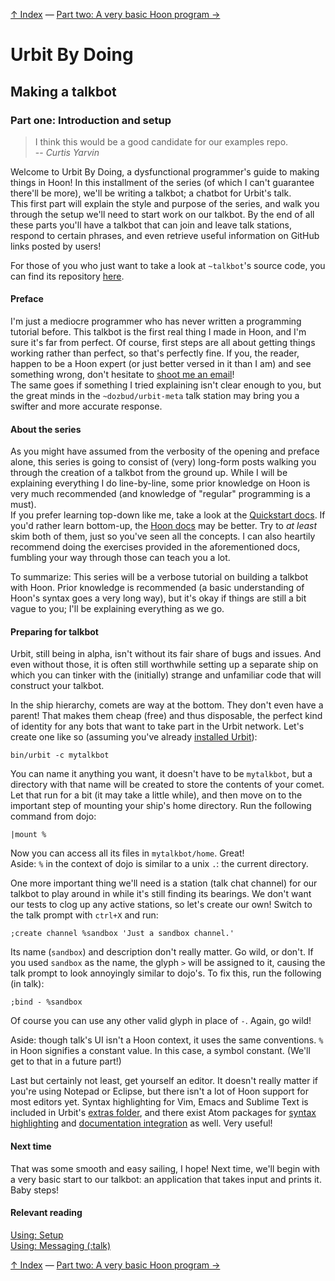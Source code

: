 [↑ Index](../README.md) — [Part two: A very basic Hoon program →](2.md)

# Urbit By Doing
## Making a talkbot
### Part one: Introduction and setup

> I think this would be a good candidate for our examples repo.  
-- *Curtis Yarvin*

Welcome to Urbit By Doing, a dysfunctional programmer's guide to making things in Hoon! In this installment of the series (of which I can't guarantee there'll be more), we'll be writing a talkbot; a chatbot for Urbit's talk.  
This first part will explain the style and purpose of the series, and walk you through the setup we'll need to start work on our talkbot. By the end of all these parts you'll have a talkbot that can join and leave talk stations, respond to certain phrases, and even retrieve useful information on GitHub links posted by users!

For those of you who just want to take a look at `~talkbot`'s source code, you can find its repository [here](https://github.com/Fang-/talkbot).

#### Preface

I'm just a mediocre programmer who has never written a programming tutorial before. This talkbot is the first real thing I made in Hoon, and I'm sure it's far from perfect. Of course, first steps are all about getting things working rather than perfect, so that's perfectly fine. If you, the reader, happen to be a Hoon expert (or just better versed in it than I am) and see something wrong, don't hesitate to [shoot me an email](mailto:fang@fang.io)!  
The same goes if something I tried explaining isn't clear enough to you, but the great minds in the `~dozbud/urbit-meta` talk station may bring you a swifter and more accurate response.

#### About the series

As you might have assumed from the verbosity of the opening and preface alone, this series is going to consist of (very) long-form posts walking you through the creation of a talkbot from the ground up. While I will be explaining everything I do line-by-line, some prior knowledge on Hoon is very much recommended (and knowledge of "regular" programming is a must).  
If you prefer learning top-down like me, take a look at the [Quickstart docs](http://urbit.org/docs/arvo/). If you'd rather learn bottom-up, the [Hoon docs](http://urbit.org/docs/hoon/) may be better. Try to *at least* skim both of them, just so you've seen all the concepts. I can also heartily recommend doing the exercises provided in the aforementioned docs, fumbling your way through those can teach you a lot.

To summarize: This series will be a verbose tutorial on building a talkbot with Hoon. Prior knowledge is recommended (a basic understanding of Hoon's syntax goes a very long way), but it's okay if things are still a bit vague to you; I'll be explaining everything as we go.

#### Preparing for talkbot

Urbit, still being in alpha, isn't without its fair share of bugs and issues. And even without those, it is often still worthwhile setting up a separate ship on which you can tinker with the (initially) strange and unfamiliar code that will construct your talkbot.

In the ship hierarchy, comets are way at the bottom. They don't even have a parent! That makes them cheap (free) and thus disposable, the perfect kind of identity for any bots that want to take part in the Urbit network. Let's create one like so (assuming you've already [installed Urbit](http://urbit.org/docs/using/install/)):

```
bin/urbit -c mytalkbot
```

You can name it anything you want, it doesn't have to be `mytalkbot`, but a directory with that name will be created to store the contents of your comet. Let that run for a bit (it may take a little while), and then move on to the important step of mounting your ship's home directory. Run the following command from dojo:

```
|mount %
```

Now you can access all its files in `mytalkbot/home`. Great!  
Aside: `%` in the context of dojo is similar to a unix `.`: the current directory.

One more important thing we'll need is a station (talk chat channel) for our talkbot to play around in while it's still finding its bearings. We don't want our tests to clog up any active stations, so let's create our own! Switch to the talk prompt with `ctrl+X` and run:

```
;create channel %sandbox 'Just a sandbox channel.'
```

Its name (`sandbox`) and description don't really matter. Go wild, or don't. If you used `sandbox` as the name, the glyph `>` will be assigned to it, causing the talk prompt to look annoyingly similar to dojo's. To fix this, run the following (in talk):

```
;bind - %sandbox
```

Of course you can use any other valid glyph in place of `-`. Again, go wild!

Aside: though talk's UI isn't a Hoon context, it uses the same conventions. `%` in Hoon signifies a constant value. In this case, a symbol constant. (We'll get to that in a future part!)

Last but certainly not least, get yourself an editor. It doesn't really matter if you're using Notepad or Eclipse, but there isn't a lot of Hoon support for most editors yet. Syntax highlighting for Vim, Emacs and Sublime Text is included in Urbit's [extras folder](https://github.com/urbit/urbit/tree/master/extras), and there exist Atom packages for [syntax highlighting](https://github.com/yonilevy/language-hoon) and [documentation integration](https://github.com/yonilevy/hoon-assist) as well. Very useful!

#### Next time

That was some smooth and easy sailing, I hope! Next time, we'll begin with a very basic start to our talkbot: an application that takes input and prints it. Baby steps!

#### Relevant reading

[Using: Setup](http://urbit.org/docs/using/setup/)  
[Using: Messaging (:talk)](http://urbit.org/docs/using/messaging/)

[↑ Index](../README.md) — [Part two: A very basic Hoon program →](2.md)
